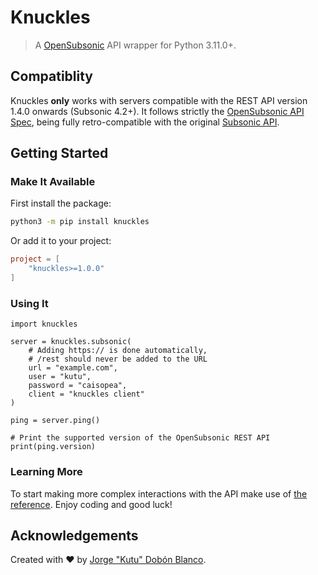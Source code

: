 # Knuckles
> A [OpenSubsonic](https://opensubsonic.netlify.app/) API wrapper for Python 3.11.0+.

## Compatiblity
Knuckles **only** works with servers compatible with the REST API version 1.4.0 onwards (Subsonic 4.2+).
It follows strictly the [OpenSubsonic API Spec](https://opensubsonic.netlify.app/docs/opensubsonic-api/), being fully retro-compatible with the original [Subsonic API](https://subsonic.org/pages/api.jsp).

## Getting Started

### Make It Available
First install the package:

```sh title="Command line"
python3 -m pip install knuckles
```

Or add it to your project:

```toml title="pyproject.toml"
project = [
    "knuckles>=1.0.0"
]
```

### Using It

```python3 title="__main__.py"
import knuckles

server = knuckles.subsonic(
    # Adding https:// is done automatically,
    # /rest should never be added to the URL
    url = "example.com",
    user = "kutu",
    password = "caisopea",
    client = "knuckles client"
)

ping = server.ping()

# Print the supported version of the OpenSubsonic REST API
print(ping.version)
```

### Learning More
To start making more complex interactions with the API make use of [the reference](https://kutu-dev.github.io/knuckles/reference/Api/). Enjoy coding and good luck!

## Acknowledgements
Created with :heart: by [Jorge "Kutu" Dobón Blanco](https://dobon.dev).

